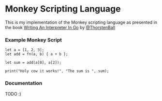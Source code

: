 Monkey Scripting Language
=========================

This is my implementation of the Monkey scripting language as presented in the book [Writing An Interpreter In Go](https://interpreterbook.com/) by [@ThorstenBall](https://twitter.com/thorstenball)

### Example Monkey Script
```
let a = [1, 2, 3];
let add = fn(a, b) { a + b };

let sum = add(a[0], a[2]);

print("Holy cow it works!", "The sum is ", sum);
```

### Documentation
TODO :)